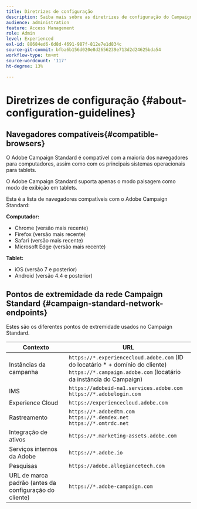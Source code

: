 ```yaml
---
title: Diretrizes de configuração
description: Saiba mais sobre as diretrizes de configuração do Campaign Standard
audience: administration
feature: Access Management
role: Admin
level: Experienced
exl-id: 88684ed6-6d8d-4691-987f-812e7e1d834c
source-git-commit: bfba6b156d020e8d2656239e713d2d24625bda54
workflow-type: tm+mt
source-wordcount: '117'
ht-degree: 13%

---
```


# Diretrizes de configuração {#about-configuration-guidelines}

## Navegadores compatíveis{#compatible-browsers}

O Adobe Campaign Standard é compatível com a maioria dos navegadores para computadores, assim como com os principais sistemas operacionais para tablets.

O Adobe Campaign Standard suporta apenas o modo paisagem como modo de exibição em tablets.

Esta é a lista de navegadores compatíveis com o Adobe Campaign Standard:

**Computador:**

* Chrome (versão mais recente)
* Firefox (versão mais recente)
* Safari (versão mais recente)
* Microsoft Edge (versão mais recente)

**Tablet:**

* iOS (versão 7 e posterior)
* Android (versão 4.4 e posterior)

## Pontos de extremidade da rede Campaign Standard {#campaign-standard-network-endpoints}

Estes são os diferentes pontos de extremidade usados no Campaign Standard.

| Contexto | URL |
|--- |--- |
| Instâncias da campanha | `https://*.experiencecloud.adobe.com` (ID do locatário * + domínio do cliente)<br>`https://*.campaign.adobe.com` (locatário da instância do Campaign) |
| IMS | `https://adobeid-na1.services.adobe.com`<br>`https://*.adobelogin.com` |
| Experience Cloud | `https://experiencecloud.adobe.com` |
| Rastreamento | `https://*.adobedtm.com`<br>`https://*.demdex.net`<br>`https://*.omtrdc.net` |
| Integração de ativos | `https://*.marketing-assets.adobe.com` |
| Serviços internos da Adobe | `https://*.adobe.io` |
| Pesquisas | `https://adobe.allegiancetech.com` |
| URL de marca padrão (antes da configuração do cliente) | `https://*.adobe-campaign.com` |
